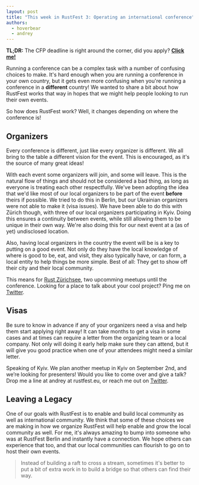```yaml
---
layout: post
title: "This week in RustFest 3: Operating an international conference"
authors:
  - hoverbear
  - andrey
---
```


**TL;DR:** The CFP deadline is right around the corner, did you apply? [**Click me!**](http://cfp.rustfest.eu/)

Running a conference can be a complex task with a number of confusing choices to make. It's hard enough when you are running a conference in your own country, but it gets even more confusing when you're running a conference in a **different** country! We wanted to share a bit about how RustFest works that way in hopes that we might help people looking to run their own events.

So how does RustFest work? Well, it changes depending on where the conference is!

## Organizers

Every conference is different, just like every organizer is different. We all bring to the table a different vision for the event. This is encouraged, as it's the source of many great ideas!

With each event some organizers will join, and some will leave. This is the natural flow of things and should not be considered a bad thing, as long as everyone is treating each other respectfully. We've been adopting the idea that we'd like most of our local organizers to be part of the event **before** theirs if possible. We tried to do this in Berlin, but our Ukrainian organizers were not able to make it (visa issues). We have been able to do this with Zürich though, with three of our local organizers participating in Kyiv. Doing this ensures a continuity between events, while still allowing them to be unique in their own way. We're also doing this for our next event at a (as of yet) undisclosed location.

Also, having local organizers in the country the event will be is a key to putting on a good event. Not only do they have the local knowledge of where is good to be, eat, and visit, they also typically have, or can form, a local entity to help things be more simple. Best of all:
They get to show off their city and their local community.

This means for [Rust Zürichsee](https://www.meetup.com/de-DE/Rust-Zurich/), two upcomming meetups until the conference.
Looking for a place to talk about your cool project?
Ping me on [Twitter](https://twitter.com/dns2utf8).

## Visas

Be sure to know in advance if any of your organizers need a visa and help them start applying right away! It can take months to get a visa in some cases and at times can require a letter from the organizing team or a local company. Not only will doing it early help make sure they can attend, but it will give you good practice when one of your attendees might need a similar letter.

Speaking of Kyiv. We plan another meetup in Kyiv on September 2nd, and we’re looking for presenters! Would you like to come over and give a talk? Drop me a line at andrey at rustfest.eu, or reach me out on [Twitter](https://twitter.com/listochkin).

## Leaving a Legacy

One of our goals with RustFest is to enable and build local community as well as international community. We think that some of these choices we are making in how we organize RustFest will help enable and grow the local community as well. For me, it's always amazing to bump into someone who was at RustFest Berlin and instantly have a connection. We hope others can experience that too, and that our local communities can flourish to go on to host their own events.

> Instead of building a raft to cross a stream, sometimes it's better to put a bit of extra work in to build a bridge so that others can find their way.
